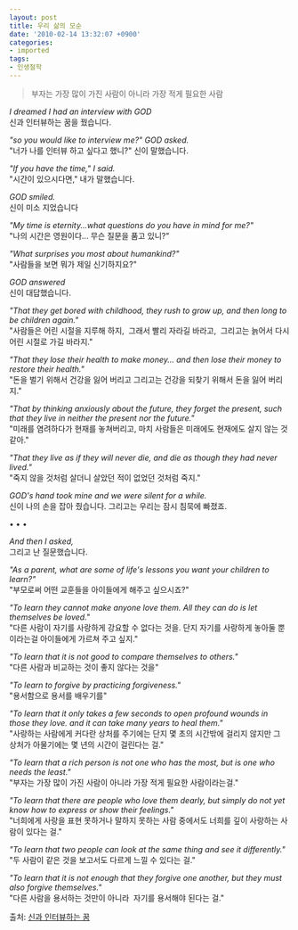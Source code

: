 ```yaml
---
layout: post
title: 우리 삶의 모순
date: '2010-02-14 13:32:07 +0900'
categories:
- imported
tags:
- 인생철학
---
```

> 부자는 가장 많이 가진 사람이 아니라 가장 적게 필요한 사람

*I dreamed I had an interview with GOD*  
신과 인터뷰하는 꿈을 꿨습니다.

<!--more-->

*"so you would like to interview me?" GOD asked.*   
"너가 나를 인터뷰 하고 싶다고 했니?" 신이 말했습니다. 

*"If you have the time," I said.*  
"시간이 있으시다면," 내가 말했습니다.

*GOD smiled.*  
신이 미소 지었습니다

*"My time is eternity...what questions do you have in mind for me?"*   
"나의 시간은 영원이다... 무슨 질문을 품고 있니?"

*"What surprises you most about humankind?"*  
"사람들을 보면 뭐가 제일 신기하지요?"

*GOD answered*  
신이 대답했습니다.

*"That they get bored with childhood, they rush to grow up, and then long to be children again."*   
"사람들은 어린 시절을 지루해 하지,  그래서 빨리 자라길 바라고,  그리고는 늙어서 다시 어린 시절로 가길 바라지."

*"That they lose their health to make money... and then lose their money to restore their health."*   
"돈을 벌기 위해서 건강을 잃어 버리고 그리고는 건강을 되찾기 위해서 돈을 잃어 버리지."

*"That by thinking anxiously about the future, they forget the present, such that they live in neither the present nor the future."*  
"미래를 염려하다가 현재를 놓쳐버리고, 마치 사람들은 미래에도 현재에도 살지 않는 것 같아."

*"That they live as if they will never die, and die as though they had never lived."*  
"죽지 않을 것처럼 살더니 살았던 적이 없었던 것처럼 죽지."

*GOD's hand took mine and we were silent for a while.*   
신이 나의 손을 잡아 줬습니다. 그리고는 우리는 잠시 침묵에 빠졌죠.

<div class="spacer">• • •</div>

*And then I asked,*  
그리고 난 질문했습니다.

*"As a parent, what are some of life's lessons you want your children to learn?"*   
"부모로써 어떤 교훈들을 아이들에게 해주고 싶으시죠?"

*"To learn they cannot make anyone love them. All they can do is let themselves be loved."*  
"다른 사람이 자기를 사랑하게 강요할 수 없다는 것을. 단지 자기를 사랑하게 놓아둘 뿐이라는걸 아이들에게 가르쳐 주고 싶지."

*"To learn that it is not good to compare themselves to others."*   
"다른 사람과 비교하는 것이 좋지 않다는 것을"

*"To learn to forgive by practicing forgiveness."*  
"용서함으로 용서를 배우기를"

*"To learn that it only takes a few seconds to open profound wounds in those they love. and it can take many years to heal them."*   
"사랑하는 사람에게 커다란 상처를 주기에는 단지 몇 초의 시간밖에 걸리지 않지만 그 상처가 아물기에는 몇 년의 시간이 걸린다는 걸."

*"To learn that a rich person is not one who has the most, but is one who needs the least."*  
"부자는 가장 많이 가진 사람이 아니라 가장 적게 필요한 사람이라는걸."

*"To learn that there are people who love them dearly, but simply do not yet know how to express or show their feelings."*  
"너희에게 사랑을 표현 못하거나 말하지 못하는 사람 중에서도 너희를 깊이 사랑하는 사람이 있다는 걸."

*"To learn that two people can look at the same thing and see it differently."*   
"두 사람이 같은 것을 보고서도 다르게 느낄 수 있다는 걸."

*"To learn that it is not enough that they forgive one another, but they must also forgive themselves."*  
"다른 사람을 용서하는 것만이 아니라  자기를 용서해야 된다는 걸."

출처: [신과 인터뷰하는 꿈](http://blog.naver.com/truefan/120098551065)
